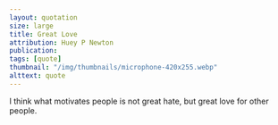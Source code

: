 ```yaml
---
layout: quotation
size: large
title: Great Love
attribution: Huey P Newton
publication: 
tags: [quote]
thumbnail: "/img/thumbnails/microphone-420x255.webp"
alttext: quote
---
```


I think what motivates people is not great hate, but great love for other people.
